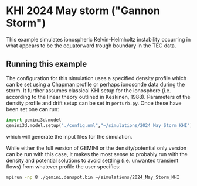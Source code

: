 # KHI 2024 May storm ("Gannon Storm")

This example simulates ionospheric Kelvin-Helmholtz instability occurring in what appears to be the equatorward trough boundary in the TEC data.

## Running this example

The configuration for this simulation uses a specified density profile which can be set using a Chapman profile or perhaps ionosonde data during the storm.  It further assumes classical KHI setup for the ionosphere (i.e. according to the linear theory outlined in Keskinen, 1988).  Parameters of the density profile and drift setup can be set in ```perturb.py```.  Once these have been set one can run:

```python
import gemini3d.model
gemini3d.model.setup("./config.nml","~/simulations/2024_May_Storm_KHI")
```
which will generate the input files for the simulation.  

While either the full version of GEMINI or the density/potential only version can be run with this case, it makes the most sense to probably run with the density and potential solutions to avoid settling (i.e. unwanted transient flows) from whatever profile the user specifies:

```bash
mpirun -np 8 ./gemini.denspot.bin ~/simulations/2024_May_Storm_KHI
```

